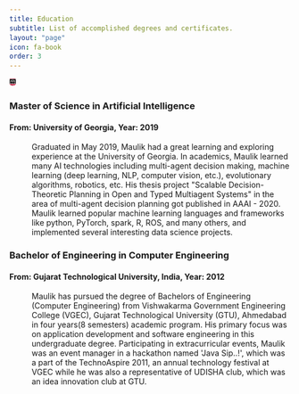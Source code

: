 ```yaml
---
title: Education
subtitle: List of accomplished degrees and certificates.
layout: "page"
icon: fa-book
order: 3
---
```


<dl>

  <dt> <img src="assets/images/uga.png" width="12" height="14" alt="" /> <br/><h3>Master of Science in Artificial Intelligence </h3> <h4>From: University of Georgia, Year: 2019</h4></dt>
  <dd>
    <p>
    Graduated in May 2019, Maulik had a great learning and exploring experience at the University of Georgia. In academics, Maulik learned many AI technologies including multi-agent decision making, machine learning (deep learning, NLP, computer vision, etc.), evolutionary algorithms, robotics, etc. His thesis project "Scalable Decision-Theoretic Planning in Open and Typed Multiagent Systems" in the area of multi-agent decision planning got published in AAAI - 2020. Maulik learned popular machine learning languages and frameworks like python, PyTorch, spark, R, ROS, and many others, and implemented several interesting data science projects.
    </p>

<!--    <p>While at school, Maulik worked at EITS in the Student Information and Systems team for approximately two years. Maulik was awarded the UGA Student Employee of the Year, 2017 by the UGA Career Center. Maulik also enjoyed working at the Bolton Dining commons and learned to work as a blue-color worker.

    </p> -->

<!--    <p>
    Apart from the academics, Maulik participated in many extra-curricular activities at UGA. Maulik participated in UGA Grad school leadership program, where he worked on his leadership and communication skills, while accomplished a community project for teaching soft-skills to the middle school children. Additionally, Maulik volunteered at UGA Red-Cross and Speak out for species at UGA. Interestingly, Maulik learned swing, Latin and ballroom dancing while at school, which is now one of his favorite hobbies.
    </p> -->
  </dd>

  <dt> <h3>Bachelor of Engineering in Computer Engineering </h3> <h4>From: Gujarat Technological University, India, Year: 2012</h4></dt>
  <dd>
  Maulik has pursued the degree of Bachelors of Engineering (Computer Engineering) from Vishwakarma Government Engineering College (VGEC), Gujarat Technological University (GTU), Ahmedabad in four years(8 semesters) academic program. His primary focus was on application development and software engineering in this undergraduate degree. Participating in extracurricular events, Maulik was an event manager in a hackathon named 'Java Sip..!', which was a part of the TechnoAspire 2011, an annual technology festival at VGEC while he was also a representative of UDISHA club, which was an idea innovation club at GTU.
  </dd>

</dl>
